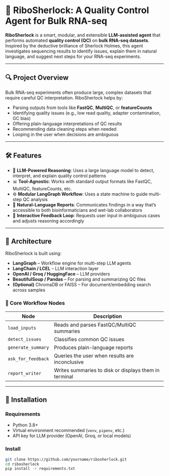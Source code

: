 # 🧬 RiboSherlock: A Quality Control Agent for Bulk RNA-seq

**RiboSherlock** is a smart, modular, and extensible **LLM-assisted agent** that performs automated **quality control (QC)** on **bulk RNA-seq datasets**. Inspired by the deductive brilliance of Sherlock Holmes, this agent investigates sequencing results to identify issues, explain them in natural language, and suggest next steps for your RNA-seq experiments.

---

## 🔍 Project Overview

Bulk RNA-seq experiments often produce large, complex datasets that require careful QC interpretation. RiboSherlock helps by:

- Parsing outputs from tools like **FastQC**, **MultiQC**, or **featureCounts**
- Identifying quality issues (e.g., low read quality, adapter contamination, GC bias)
- Offering plain-language interpretations of QC results
- Recommending data cleaning steps when needed
- Looping in the user when decisions are ambiguous

---

## 🛠️ Features

- 🧠 **LLM-Powered Reasoning**: Uses a large language model to detect, interpret, and explain quality control patterns
- 📊 **Tool-Agnostic**: Works with standard output formats like FastQC, MultiQC, featureCounts, etc.
- ⚙️ **Modular LangGraph Workflow**: Uses a state machine to guide multi-step QC analysis
- 📝 **Natural-Language Reports**: Communicates findings in a way that’s accessible to both bioinformaticians and wet-lab collaborators
- 🔁 **Interactive Feedback Loop**: Requests user input in ambiguous cases and adjusts reasoning accordingly

---

## 🧱 Architecture

RiboSherlock is built using:

- **LangGraph** – Workflow engine for multi-step LLM agents
- **LangChain / LCEL** – LLM interaction layer
- **OpenAI / Groq / HuggingFace** – LLM providers
- **BeautifulSoup / Pandas** – For parsing and summarizing QC files
- **(Optional)** ChromaDB or FAISS – For document/embedding search across samples

### 📌 Core Workflow Nodes

| Node               | Description                                          |
|--------------------|------------------------------------------------------|
| `load_inputs`       | Reads and parses FastQC/MultiQC summaries           |
| `detect_issues`     | Classifies common QC issues                         |
| `generate_summary`  | Produces plain-language reports                     |
| `ask_for_feedback`  | Queries the user when results are inconclusive      |
| `report_writer`     | Writes summaries to disk or displays them in terminal |

---

## 🧰 Installation

### Requirements

- Python 3.8+
- Virtual environment recommended (`venv`, `pipenv`, etc.)
- API key for LLM provider (OpenAI, Groq, or local models)

### Install

```bash
git clone https://github.com/yourname/ribosherlock.git
cd ribosherlock
pip install -r requirements.txt
